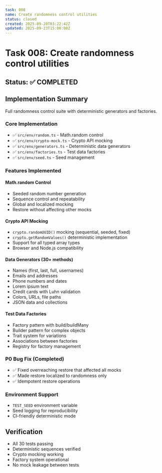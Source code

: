 ```yaml
---
task: 008
name: Create randomness control utilities
status: closed
created: 2025-09-20T03:22:42Z
updated: 2025-09-23T15:00:00Z
---
```


# Task 008: Create randomness control utilities

## Status: ✅ COMPLETED

## Implementation Summary

Full randomness control suite with deterministic generators and factories.

### Core Implementation
- ✅ `src/env/random.ts` - Math.random control
- ✅ `src/env/crypto-mock.ts` - Crypto API mocking
- ✅ `src/env/generators.ts` - Deterministic data generators
- ✅ `src/env/factories.ts` - Test data factories
- ✅ `src/env/seed.ts` - Seed management

### Features Implemented

#### Math.random Control
- Seeded random number generation
- Sequence control and repeatability
- Global and localized mocking
- Restore without affecting other mocks

#### Crypto API Mocking
- `crypto.randomUUID()` mocking (sequential, seeded, fixed)
- `crypto.getRandomValues()` deterministic implementation
- Support for all typed array types
- Browser and Node.js compatibility

#### Data Generators (30+ methods)
- Names (first, last, full, usernames)
- Emails and addresses
- Phone numbers and dates
- Lorem ipsum text
- Credit cards with Luhn validation
- Colors, URLs, file paths
- JSON data and collections

#### Test Data Factories
- Factory pattern with build/buildMany
- Builder pattern for complex objects
- Trait system for variations
- Associations between factories
- Registry for factory management

### P0 Bug Fix (Completed)
- ✅ Fixed overreaching restore that affected all mocks
- ✅ Made restore localized to randomness only
- ✅ Idempotent restore operations

### Environment Support
- `TEST_SEED` environment variable
- Seed logging for reproducibility
- CI-friendly deterministic mode

## Verification
- All 30 tests passing
- Deterministic sequences verified
- Crypto mocking working
- Factory system operational
- No mock leakage between tests